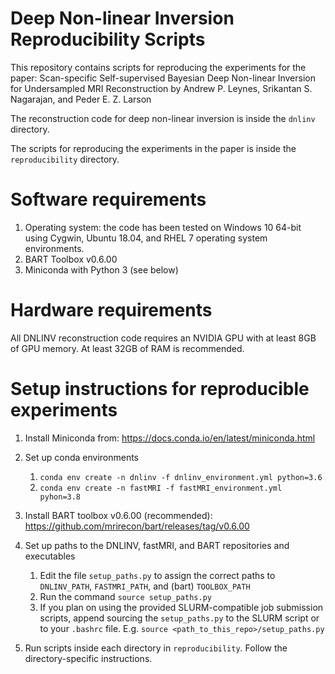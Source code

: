 # Deep Non-linear Inversion Reproducibility Scripts

This repository contains scripts for reproducing the experiments for the paper: Scan-specific Self-supervised Bayesian Deep Non-linear Inversion for Undersampled MRI Reconstruction by Andrew P. Leynes, Srikantan S. Nagarajan, and Peder E. Z. Larson

The reconstruction code for deep non-linear inversion is inside the `dnlinv` directory.

The scripts for reproducing the experiments in the paper is inside the `reproducibility` directory.

# Software requirements

1. Operating system: the code has been tested on Windows 10 64-bit using Cygwin, Ubuntu 18.04, and RHEL 7 operating system environments.
2. BART Toolbox v0.6.00
3. Miniconda with Python 3 (see below)

# Hardware requirements

All DNLINV reconstruction code requires an NVIDIA GPU with at least 8GB of GPU memory. At least 32GB of RAM is recommended.



# Setup instructions for reproducible experiments

1. Install Miniconda from: https://docs.conda.io/en/latest/miniconda.html

2. Set up conda environments
    1. `conda env create -n dnlinv -f dnlinv_environment.yml python=3.6`
    2. `conda env create -n fastMRI -f fastMRI_environment.yml pyhon=3.8`
3. Install BART toolbox v0.6.00 (recommended): https://github.com/mrirecon/bart/releases/tag/v0.6.00
4. Set up paths to the DNLINV, fastMRI, and BART repositories and executables
    1. Edit the file `setup_paths.py` to assign the correct paths to `DNLINV_PATH`, `FASTMRI_PATH`, and (bart) `TOOLBOX_PATH`
    2. Run the command `source setup_paths.py`
    3. If you plan on using the provided SLURM-compatible job submission scripts, append sourcing the `setup_paths.py` to
       the SLURM script or to your `.bashrc` file. E.g. `source <path_to_this_repo>/setup_paths.py`

5. Run scripts inside each directory in `reproducibility`. Follow the directory-specific instructions.


